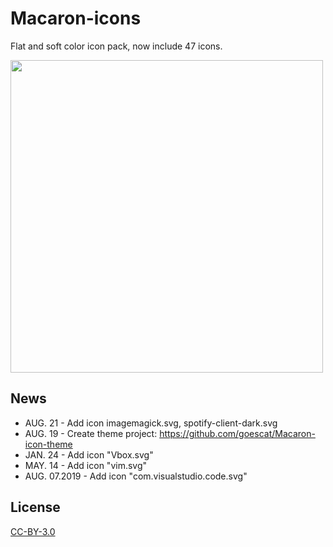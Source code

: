 # Macaron-icons
Flat and soft color icon pack, now include 47 icons.

<img src="https://github.com/goescat/Macaron-icons/blob/master/macaronicon.png" width="500">

## News
* AUG. 21 - Add icon imagemagick.svg, spotify-client-dark.svg
* AUG. 19 - Create theme project:
https://github.com/goescat/Macaron-icon-theme
* JAN. 24 - Add icon "Vbox.svg"
* MAY. 14 - Add icon "vim.svg"
* AUG. 07.2019 - Add icon "com.visualstudio.code.svg"

## License
[CC-BY-3.0](https://creativecommons.org/licenses/by/3.0/)
